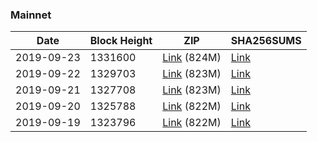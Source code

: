 ### Mainnet

|    Date    | Block Height | ZIP | SHA256SUMS |
| ---------- | ------------ | --- | ---------- |
| 2019-09-23 | 1331600 | [Link](https://s3-ap-southeast-2.amazonaws.com/ion-bootstrap/mainnet/2019-09-23/bootstrap.dat.zip) (824M) | [Link](https://s3-ap-southeast-2.amazonaws.com/ion-bootstrap/mainnet/2019-09-23/SHA256SUMS) |
| 2019-09-22 | 1329703 | [Link](https://s3-ap-southeast-2.amazonaws.com/ion-bootstrap/mainnet/2019-09-22/bootstrap.dat.zip) (823M) | [Link](https://s3-ap-southeast-2.amazonaws.com/ion-bootstrap/mainnet/2019-09-22/SHA256SUMS) |
| 2019-09-21 | 1327708 | [Link](https://s3-ap-southeast-2.amazonaws.com/ion-bootstrap/mainnet/2019-09-21/bootstrap.dat.zip) (823M) | [Link](https://s3-ap-southeast-2.amazonaws.com/ion-bootstrap/mainnet/2019-09-21/SHA256SUMS) |
| 2019-09-20 | 1325788 | [Link](https://s3-ap-southeast-2.amazonaws.com/ion-bootstrap/mainnet/2019-09-20/bootstrap.dat.zip) (822M) | [Link](https://s3-ap-southeast-2.amazonaws.com/ion-bootstrap/mainnet/2019-09-20/SHA256SUMS) |
| 2019-09-19 | 1323796 | [Link](https://s3-ap-southeast-2.amazonaws.com/ion-bootstrap/mainnet/2019-09-19/bootstrap.dat.zip) (822M) | [Link](https://s3-ap-southeast-2.amazonaws.com/ion-bootstrap/mainnet/2019-09-19/SHA256SUMS) |
